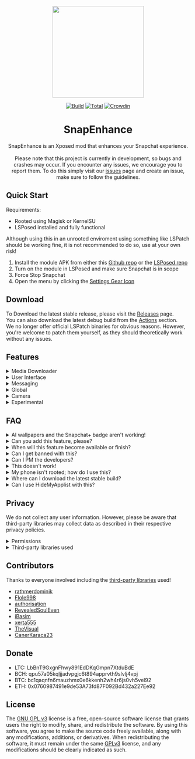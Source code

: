 <div align="center">
  <img src="https://raw.githubusercontent.com/rhunk/SnapEnhance/main/app/src/main/res/mipmap-xxxhdpi/launcher_icon_foreground.png" height="250" />

  [![Build](https://img.shields.io/github/actions/workflow/status/rhunk/SnapEnhance/beta.yml?branch=dev&logo=github&label=Build)](https://github.com/rhunk/SnapEnhance/actions/workflows/android.yml?query=branch%3Amain+event%3Apush+is%3Acompleted) [![Total](https://shields.io/github/downloads/rhunk/SnapEnhance/total?logo=Bookmeter&label=Downloads&logoColor=Green&color=Green)](https://github.com/rhunk/snapenhance/releases) [![Crowdin](https://badges.crowdin.net/snapenhance/localized.svg)](https://crowdin.com/project/snapenhance)
  
# SnapEnhance
SnapEnhance is an Xposed mod that enhances your Snapchat experience.<br/><br/>
Please note that this project is currently in development, so bugs and crashes may occur. If you encounter any issues, we encourage you to report them. To do this simply visit our [issues](https://github.com/rhunk/SnapEnhance/issues) page and create an issue, make sure to follow the guidelines.
</div>

## Quick Start
Requirements:
- Rooted using Magisk or KernelSU
- LSPosed installed and fully functional

Although using this in an unrooted enviroment using something like LSPatch should be working fine, it is not recommended to do so, use at your own risk!

1. Install the module APK from either this [Github repo](https://github.com/rhunk/SnapEnhance/releases) or the [LSPosed repo](https://modules.lsposed.org/module/me.rhunk.snapenhance)
2. Turn on the module in LSPosed and make sure Snapchat is in scope
3. Force Stop Snapchat
4. Open the menu by clicking the [Settings Gear Icon](https://i.imgur.com/2grm8li.png)

## Download 
To Download the latest stable release, please visit the [Releases](https://github.com/rhunk/SnapEnhance/releases) page.<br/>
You can also download the latest debug build from the [Actions](https://github.com/rhunk/SnapEnhance/actions) section.<br/>
We no longer offer official LSPatch binaries for obvious reasons. However, you're welcome to patch them yourself, as they should theoretically work without any issues.

## Features
<details closed>
  <summary>Media Downloader</summary>

  - Auto Download 
  - Prevent Self Auto Download
  - Merge Overlays
  - Force Image Format
  - Force Voice Note Format
  - Download Profile Pictures
  - Opera Download Button
  - Chat Download Context Menu
  - Logging
  - Custom Path Format 
</details>

<details closed>
  <summary>User Interface</summary>

  - Friend Feed Menu Buttons 
  - AMOLED Dark Mode
  - Friend Feed Message Preview 
  - Snap Preview
  - Bootstrap Override (Default Home Tab & Persistent App Appearance)
  - Enhance Friend Map Nametags
  - Prevent Message List Auto Scroll
  - Show Streak Expiration Info
  - Hide Friend Feed Entry
  - Hide Streak Restore
  - Hide Quick Add In Friend Feed
  - Hide Story Section 
  - Hide UI Components (voice record button, call buttons, ...)
  - Opera Media Quick Info
  - Old Bitmoji Selfie 
  - Disable Spotlight 
  - Hide Settings Gear
  - Vertical Story Viewer 
  - Fidelius Indicator 
  - Edit Text Override
</details>  

<details closed>
  <summary>Messaging</summary>

  - Bypass Screenshot Detection 
  - Anonymous Story Viewing
  - Prevent Story Rewatch Indicator 
  - Hide Peak-a-Peak
  - Hide Bitmoji Presence 
  - Hide Typing Notifications 
  - Unlimited Snap View Time 
  - Disable Replay In FF
  - Half Swipe Notifier
  - Call Start Confirmation 
  - Auto Save Messages 
  - Prevent Message Sending
  - Instant Delete 
  - Better Notifications 
  - Notifications Blacklist
  - Message Logger
  - Gallery Media Send Override
  - Strip Media Metadata
  - Bypass Message Retention Policy
 </details>

<details closed>
  <summary>Global</summary>

  - Location
  - Suspend Location Updates 
  - Snapchat Plus 
  - Disable Confirmation Dialogs
  - Disable Metrics 
  - Disable Public Stories
  - Block Ads
  - Bypass Video Length Restriction
  - Disable Google Play Services Dialogs 
  - Force Upload Source Quality 
  - Disable Snap Splitting
  - Streak Reminder
</details>

<details closed>
  <summary>Camera</summary>

  - Disable Camera 
  - Immersive Preview
  - Black Photos 
  - Custom Frame Rate
  - HEVC Recording
  - Force Camera Source Encoding
  - Override Preview/Picture Resolution 
</details> 

<details closed>
  <summary>Experimental</summary>

  - Device Spoof
  - Convert Message Locally
  - Story Logger
  - App Passcode
  - Infinite Story Boost
  - My Eyes Only Passcode Bypass
  - Unlimited Multi Snap
  - No Friend Score Delay
  - End-to-End Encryption
  - Enable Hidden Snapchat Plus Features
  - Add Friend Source Spoof
  - Disable Composer Modules
  - Prevent Forced Logout
</details>

</details>
  
## FAQ
<details>
  <summary>AI wallpapers and the Snapchat+ badge aren't working!</summary>
  
  - Yeah, they're server-sided and will probably never work.
</details>

<details>
  <summary>Can you add this feature, please?</summary>
  
  - Open an issue on our Github repo.
</details>

<details>
  <summary>When will this feature become available or finish?</summary>
  
  - At some point.
</details>

<details>
  <summary>Can I get banned with this?</summary>
  
  - Obviously, however, the risk is very low, and we have no reported cases of anyone ever getting banned while using the mod.
</details>

<details>
  <summary>Can I PM the developers?</summary>
  
  - No.
</details>

<details>
  <summary>This doesn't work!</summary>
  
  - Open an issue.
</details>

<details>
  <summary>My phone isn't rooted; how do I use this?</summary>
  
  - You can use LSPatch in combination with SnapEnhance to run this on an unrooted device, however this is unrecommended and not considered safe.
</details>

<details>
  <summary>Where can I download the latest stable build?</summary>
  
  - https://github.com/rhunk/snapenhance/releases
</details>

<details>
  <summary>Can I use HideMyApplist with this?</summary>
  
  - No, this will cause some severe issues, and the mod will not be able to inject.
</details>

## Privacy
We do not collect any user information. However, please be aware that third-party libraries may collect data as described in their respective privacy policies.
<details>
  <summary>Permissions</summary>
  
  - [android.permission.INTERNET](https://developer.android.com/reference/android/Manifest.permission#INTERNET)
  - [android.permission.REQUEST_IGNORE_BATTERY_OPTIMIZATIONS](https://developer.android.com/reference/android/Manifest.permission.html#REQUEST_IGNORE_BATTERY_OPTIMIZATIONS)
  - [android.permission.POST_NOTIFICATIONS](https://developer.android.com/reference/android/Manifest.permission.html#POST_NOTIFICATIONS)
  - [android.permission.SYSTEM_ALERT_WINDOW](https://developer.android.com/reference/android/Manifest.permission#SYSTEM_ALERT_WINDOW)
</details>

<details>
  <summary>Third-party libraries used</summary>
  
  - [libxposed](https://github.com/libxposed/api)
  - [ffmpeg-kit-full-gpl](https://github.com/arthenica/ffmpeg-kit)
  - [osmdroid](https://github.com/osmdroid/osmdroid)
  - [coil](https://github.com/coil-kt/coil)
  - [Dobby](https://github.com/jmpews/Dobby)
  - [rhino](https://github.com/mozilla/rhino)
  - [libsu](https://github.com/topjohnwu/libsu)
</details>

## Contributors
Thanks to everyone involved including the [third-party libraries](https://github.com/rhunk/SnapEnhance?tab=readme-ov-file#privacy) used!
- [rathmerdominik](https://github.com/rathmerdominik)
- [Flole998](https://github.com/Flole998)
- [authorisation](https://github.com/authorisation/)
- [RevealedSoulEven](https://github.com/revealedsouleven)
- [iBasim](https://github.com/ibasim)
- [xerta555](https://github.com/xerta555)
- [TheVisual](https://github.com/TheVisual)
- [CanerKaraca23](https://github.com/CanerKaraca23)


## Donate
- LTC: LbBnT9GxgnFhwy891EdDKqGmpn7XtduBdE
- BCH: qpu57a05kqljjadvpgjc6t894apprvth9slvlj4vpj
- BTC: bc1qaqnfn6mauzhmx0e6kkenh2wh4r6js0vh5vel92
- ETH: 0x0760987491e9de53A73fd87F092Bd432a227Ee92

## License
The [GNU GPL v3](https://www.gnu.org/licenses/gpl-3.0.en.html#license-text) license is a free, open-source software license that grants users the right to modify, share, and redistribute the software.
By using this software, you agree to make the source code freely available, along with any modifications, additions, or derivatives.
When redistributing the software, it must remain under the same [GPLv3](https://www.gnu.org/licenses/gpl-3.0.en.html#license-text) license, and any modifications should be clearly indicated as such.
